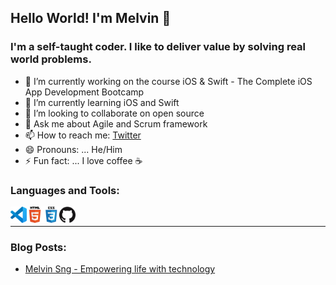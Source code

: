 ## Hello World! I'm Melvin 👋

### I'm a self-taught coder. I like to deliver value by solving real world problems. 
<!--
**fuzzykitto/fuzzykitto** is a ✨ _special_ ✨ repository because its `README.md` (this file) appears on your GitHub profile. 

Here are some ideas to get you started: -->

- 🔭 I’m currently working on the course iOS & Swift - The Complete iOS App Development Bootcamp
- 🌱 I’m currently learning iOS and Swift
- 👯 I’m looking to collaborate on open source
- 💬 Ask me about Agile and Scrum framework
- 📫 How to reach me: [Twitter](www.twitter.com/fuzzykitto)
- 😄 Pronouns: ... He/Him
- ⚡ Fun fact: ... I love coffee ☕

<!-- [<img align="left" alt="Melvin Sng | LinkedIn" width="22px" src="https://cdn.jsdelivr.net/npm/" /> -->

### Languages and Tools:
<img align="left" alt="Visual Studio Code" width="26px" src="https://raw.githubusercontent.com/github/explore/80688e429a7d4ef2fca1e82350fe8e3517d3494d/topics/visual-studio-code/visual-studio-code.png" />
<img align="left" alt="HTML5" width="26px" src="https://raw.githubusercontent.com/github/explore/80688e429a7d4ef2fca1e82350fe8e3517d3494d/topics/html/html.png" />
<img align="left" alt="CSS3" width="26px" src="https://raw.githubusercontent.com/github/explore/80688e429a7d4ef2fca1e82350fe8e3517d3494d/topics/css/css.png" />
<img align="left" alt="GitHub" width="26px" src="https://raw.githubusercontent.com/github/explore/78df643247d429f6cc873026c0622819ad797942/topics/github/github.png" />

<br />

---

### Blog Posts:
- [Melvin Sng - Empowering life with technology](www.melvinsng.com)
